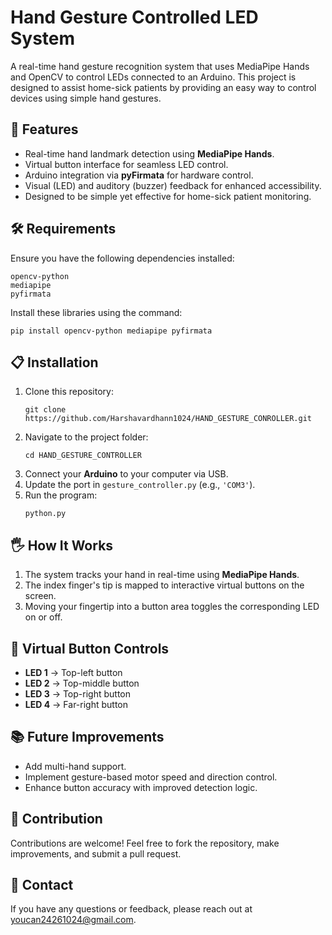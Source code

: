 # Hand Gesture Controlled LED System

A real-time hand gesture recognition system that uses MediaPipe Hands and OpenCV to control LEDs connected to an Arduino. This project is designed to assist home-sick patients by providing an easy way to control devices using simple hand gestures.

## 🚀 Features
- Real-time hand landmark detection using **MediaPipe Hands**.
- Virtual button interface for seamless LED control.
- Arduino integration via **pyFirmata** for hardware control.
- Visual (LED) and auditory (buzzer) feedback for enhanced accessibility.
- Designed to be simple yet effective for home-sick patient monitoring.

## 🛠️ Requirements
Ensure you have the following dependencies installed:

```
opencv-python
mediapipe
pyfirmata
```

Install these libraries using the command:
```
pip install opencv-python mediapipe pyfirmata
```

## 📋 Installation
1. Clone this repository:
   ```
   git clone https://github.com/Harshavardhann1024/HAND_GESTURE_CONROLLER.git
   ```
2. Navigate to the project folder:
   ```
   cd HAND_GESTURE_CONTROLLER
   ```
3. Connect your **Arduino** to your computer via USB.
4. Update the port in `gesture_controller.py` (e.g., `'COM3'`).
5. Run the program:
   ```
   python.py
   ```

## 🖐️ How It Works
1. The system tracks your hand in real-time using **MediaPipe Hands**.
2. The index finger's tip is mapped to interactive virtual buttons on the screen.
3. Moving your fingertip into a button area toggles the corresponding LED on or off.

## 🎯 Virtual Button Controls
- **LED 1** → Top-left button
- **LED 2** → Top-middle button
- **LED 3** → Top-right button
- **LED 4** → Far-right button

## 📚 Future Improvements
- Add multi-hand support.
- Implement gesture-based motor speed and direction control.
- Enhance button accuracy with improved detection logic.

## 🤝 Contribution
Contributions are welcome! Feel free to fork the repository, make improvements, and submit a pull request.

## 📧 Contact
If you have any questions or feedback, please reach out at youcan24261024@gmail.com.

